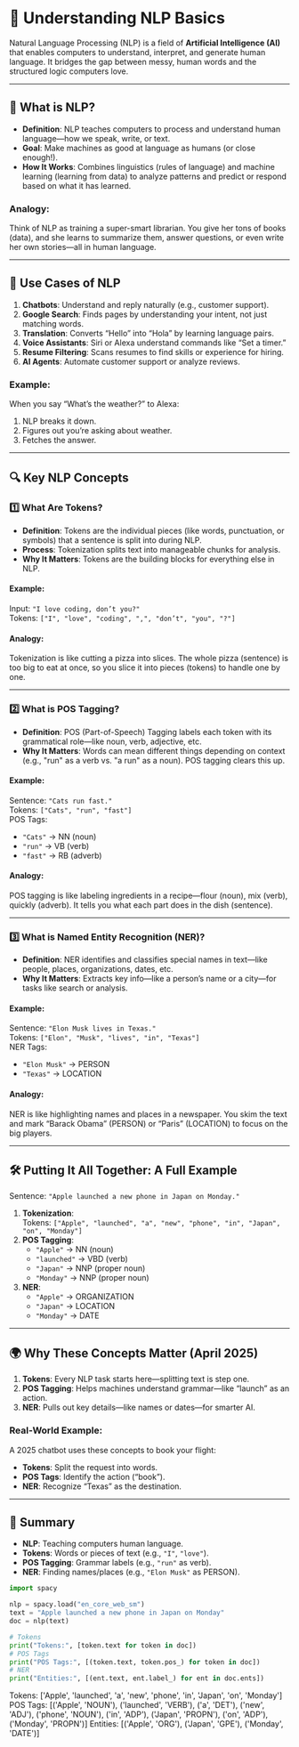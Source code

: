 # 🧠 Understanding NLP Basics

Natural Language Processing (NLP) is a field of **Artificial Intelligence (AI)** that enables computers to understand, interpret, and generate human language. It bridges the gap between messy, human words and the structured logic computers love.

---

## 🌟 What is NLP?

- **Definition**: NLP teaches computers to process and understand human language—how we speak, write, or text.
- **Goal**: Make machines as good at language as humans (or close enough!).
- **How It Works**: Combines linguistics (rules of language) and machine learning (learning from data) to analyze patterns and predict or respond based on what it has learned.

### Analogy:
Think of NLP as training a super-smart librarian. You give her tons of books (data), and she learns to summarize them, answer questions, or even write her own stories—all in human language.

---

## 🔧 Use Cases of NLP

1. **Chatbots**: Understand and reply naturally (e.g., customer support).
2. **Google Search**: Finds pages by understanding your intent, not just matching words.
3. **Translation**: Converts “Hello” into “Hola” by learning language pairs.
4. **Voice Assistants**: Siri or Alexa understand commands like “Set a timer.”
5. **Resume Filtering**: Scans resumes to find skills or experience for hiring.
6. **AI Agents**: Automate customer support or analyze reviews.

### Example:
When you say “What’s the weather?” to Alexa:
1. NLP breaks it down.
2. Figures out you’re asking about weather.
3. Fetches the answer.

---

## 🔍 Key NLP Concepts

### 1️⃣ What Are Tokens?

- **Definition**: Tokens are the individual pieces (like words, punctuation, or symbols) that a sentence is split into during NLP.
- **Process**: Tokenization splits text into manageable chunks for analysis.
- **Why It Matters**: Tokens are the building blocks for everything else in NLP.

#### Example:
Input: `"I love coding, don’t you?"`  
Tokens: `["I", "love", "coding", ",", "don’t", "you", "?"]`

#### Analogy:
Tokenization is like cutting a pizza into slices. The whole pizza (sentence) is too big to eat at once, so you slice it into pieces (tokens) to handle one by one.

---

### 2️⃣ What is POS Tagging?

- **Definition**: POS (Part-of-Speech) Tagging labels each token with its grammatical role—like noun, verb, adjective, etc.
- **Why It Matters**: Words can mean different things depending on context (e.g., "run" as a verb vs. "a run" as a noun). POS tagging clears this up.

#### Example:
Sentence: `"Cats run fast."`  
Tokens: `["Cats", "run", "fast"]`  
POS Tags:  
- `"Cats"` → NN (noun)  
- `"run"` → VB (verb)  
- `"fast"` → RB (adverb)

#### Analogy:
POS tagging is like labeling ingredients in a recipe—flour (noun), mix (verb), quickly (adverb). It tells you what each part does in the dish (sentence).

---

### 3️⃣ What is Named Entity Recognition (NER)?

- **Definition**: NER identifies and classifies special names in text—like people, places, organizations, dates, etc.
- **Why It Matters**: Extracts key info—like a person’s name or a city—for tasks like search or analysis.

#### Example:
Sentence: `"Elon Musk lives in Texas."`  
Tokens: `["Elon", "Musk", "lives", "in", "Texas"]`  
NER Tags:  
- `"Elon Musk"` → PERSON  
- `"Texas"` → LOCATION  

#### Analogy:
NER is like highlighting names and places in a newspaper. You skim the text and mark “Barack Obama” (PERSON) or “Paris” (LOCATION) to focus on the big players.

---

## 🛠 Putting It All Together: A Full Example

Sentence: `"Apple launched a new phone in Japan on Monday."`  
1. **Tokenization**:  
   Tokens: `["Apple", "launched", "a", "new", "phone", "in", "Japan", "on", "Monday"]`  
2. **POS Tagging**:  
   - `"Apple"` → NN (noun)  
   - `"launched"` → VBD (verb)  
   - `"Japan"` → NNP (proper noun)  
   - `"Monday"` → NNP (proper noun)  
3. **NER**:  
   - `"Apple"` → ORGANIZATION  
   - `"Japan"` → LOCATION  
   - `"Monday"` → DATE  

---

## 🌍 Why These Concepts Matter (April 2025)

1. **Tokens**: Every NLP task starts here—splitting text is step one.
2. **POS Tagging**: Helps machines understand grammar—like “launch” as an action.
3. **NER**: Pulls out key details—like names or dates—for smarter AI.

### Real-World Example:
A 2025 chatbot uses these concepts to book your flight:
- **Tokens**: Split the request into words.
- **POS Tags**: Identify the action (“book”).
- **NER**: Recognize “Texas” as the destination.

---

## 📝 Summary

- **NLP**: Teaching computers human language.
- **Tokens**: Words or pieces of text (e.g., `"I"`, `"love"`).
- **POS Tagging**: Grammar labels (e.g., `"run"` as verb).
- **NER**: Finding names/places (e.g., `"Elon Musk"` as PERSON).

```python
import spacy

nlp = spacy.load("en_core_web_sm")
text = "Apple launched a new phone in Japan on Monday"
doc = nlp(text)

# Tokens
print("Tokens:", [token.text for token in doc])
# POS Tags
print("POS Tags:", [(token.text, token.pos_) for token in doc])
# NER
print("Entities:", [(ent.text, ent.label_) for ent in doc.ents])

```

Tokens: ['Apple', 'launched', 'a', 'new', 'phone', 'in', 'Japan', 'on', 'Monday']
POS Tags: [('Apple', 'NOUN'), ('launched', 'VERB'), ('a', 'DET'), ('new', 'ADJ'), ('phone', 'NOUN'), ('in', 'ADP'), ('Japan', 'PROPN'), ('on', 'ADP'), ('Monday', 'PROPN')]
Entities: [('Apple', 'ORG'), ('Japan', 'GPE'), ('Monday', 'DATE')]
